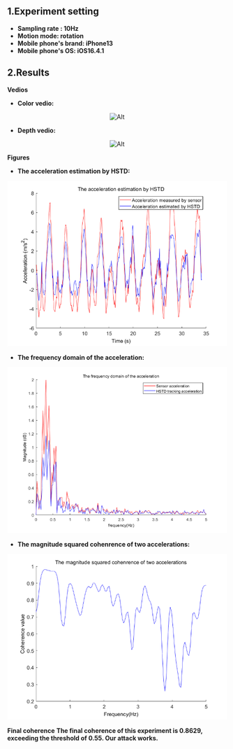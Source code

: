 ## 1.Experiment setting
* **Sampling rate : 10Hz** 
* **Motion mode: rotation**
* **Mobile phone's brand: iPhone13**
* **Mobile phone's OS: iOS16.4.1**
## 2.Results

**Vedios**
* **Color vedio:**
<div align=center>

 ![Alt](./Outdoor_10Hz_iPhone13_rotation.gif) 

</div>

* **Depth vedio:** 
<div align=center>

 ![Alt](./Outdoor_10Hz_iPhone13_rotation_depth.gif) 

</div>

**Figures**
* **The acceleration estimation by HSTD:**
<div align=center>

 ![Alt](./The%20acceleration%20estimation%20by%20HSTD.png) 
</div>

* **The frequency domain of the acceleration:**
<div align=center>

 ![Alt](./The%20frequency%20domain%20of%20the%20acceleration.png) 
</div>

* **The magnitude squared cohenrence of two accelerations:**
<div align=center>

 ![Alt](./The%20magnitude%20squared%20cohenrence%20of%20two%20accelerations.png) 
</div>

**Final coherence**
**The final coherence of this experiment is 0.8629, exceeding the threshold of 0.55. Our attack works.**